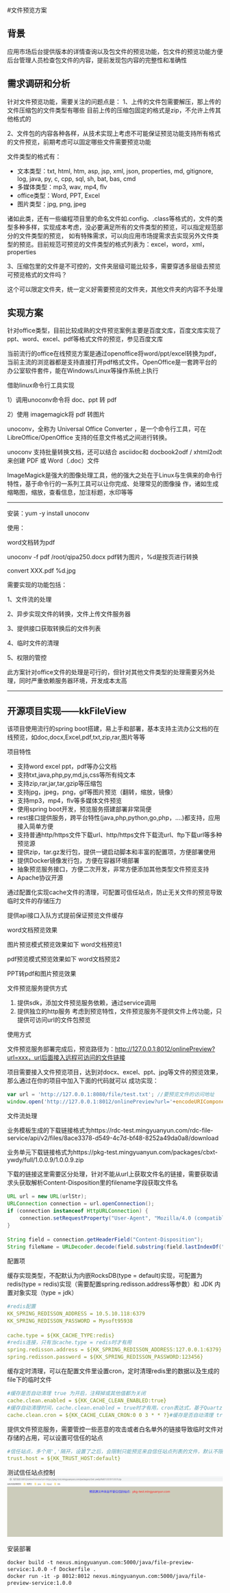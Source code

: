 #文件预览方案
## 背景
应用市场后台提供版本的详情查询以及包文件的预览功能，包文件的预览功能方便后台管理人员检查包文件的内容，提前发现包内容的完整性和准确性

## 需求调研和分析
针对文件预览功能，需要关注的问题点是：
1、上传的文件包需要解压，那上传的文件压缩包的文件类型有哪些
目前上传的压缩包固定的格式是zip，不允许上传其他格式的

2、文件包的内容各种各样，从技术实现上考虑不可能保证预览功能支持所有格式的文件预览，前期考虑可以固定哪些文件需要预览功能

文件类型的格式有：
- 文本类型：txt, html, htm, asp, jsp, xml, json, properties, md, gitignore, log, java, py, c, cpp, sql, sh, bat, bas, cmd
- 多媒体类型：mp3, wav, mp4, flv
- office类型：Word, PPT, Excel
- 图片类型：jpg, png, jpeg

诸如此类，还有一些编程项目里的命名文件如.config、.class等格式的，文件的类型多种多样，实现成本考虑，没必要满足所有的文件类型的预览，可以指定规范部分的文件类型的预览，
如有特殊需求，可以向应用市场提需求去实现另外文件类型的预览。目前规范可预览的文件类型的格式列表为：excel，word，xml，properties

3、压缩包里的文件是不可控的，文件夹层级可能比较多，需要穿透多层级去预览可预览格式的文件吗？

这个可以限定文件夹，统一定义好需要预览的文件夹，其他文件夹的内容不予处理

## 实现方案
针对office类型，目前比较成熟的文件预览案例主要是百度文库，百度文库实现了ppt、word、excel、pdf等格式文件的预览，参见百度文库

当前流行的office在线预览方案是通过openoffice将word/ppt/excel转换为pdf，当前主流的浏览器都是支持直接打开pdf格式文件。OpenOffice是一套跨平台的办公室软件套件，能在Windows/Linux等操作系统上执行

借助linux命令行工具实现

1）调用unoconv命令将 doc、ppt 转 pdf

2）使用 imagemagick将 pdf 转图片

unoconv，全称为 Universal Office Converter ，是一个命令行工具，可在 LibreOffice/OpenOffice 支持的任意文件格式之间进行转换。

unoconv 支持批量转换文档，还可以结合 asciidoc和 docbook2odf / xhtml2odt 来创建 PDF 或 Word（.doc）文件

ImageMagick是强大的图像处理工具，他的强大之处在于Linux与生俱来的命令行特性，基于命令行的一系列工具可以让你完成、处理常见的图像操 作，诸如生成缩略图，缩放，查看信息，加注标题，水印等等


---
安装：yum -y install unoconv

使用：

word文档转为pdf

unoconv -f pdf /root/qipa250.docx
pdf转为图片，%d是按页进行转换

convert XXX.pdf %d.jpg

需要实现的功能包括：

1、文件流的处理

2、异步实现文件的转换，文件上传文件服务器

3、提供接口获取转换后的文件列表

4、临时文件的清理

5、权限的管控

此方案针对office文件的处理是可行的，但针对其他文件类型的处理需要另外处理，同时严重依赖服务器环境，开发成本太高


---
## 开源项目实现——kkFileView

该项目使用流行的spring boot搭建，易上手和部署，基本支持主流办公文档的在线预览，如doc,docx,Excel,pdf,txt,zip,rar,图片等等

项目特性
- 支持word excel ppt，pdf等办公文档
- 支持txt,java,php,py,md,js,css等所有纯文本
- 支持zip,rar,jar,tar,gzip等压缩包
- 支持jpg，jpeg，png，gif等图片预览（翻转，缩放，镜像）
- 支持mp3，mp4，flv等多媒体文件预览
- 使用spring boot开发，预览服务搭建部署非常简便
- rest接口提供服务，跨平台特性(java,php,python,go,php，....)都支持，应用接入简单方便
- 支持普通http/https文件下载url、http/https文件下载流url、ftp下载url等多种预览源
- 提供zip，tar.gz发行包，提供一键启动脚本和丰富的配置项，方便部署使用
- 提供Docker镜像发行包，方便在容器环境部署
- 抽象预览服务接口，方便二次开发，非常方便添加其他类型文件预览支持
- Apache协议开源

通过配置化实现cache文件的清理，可配置可信任站点，防止无关文件的预览导致临时文件的存储压力

提供api接口入队方式提前保证预览文件缓存

word文档预览效果

图片预览模式预览效果如下
word文档预览1

pdf预览模式预览效果如下
word文档预览2

PPT转pdf和图片预览效果


文件预览服务提供方式
1. 提供sdk，添加文件预览服务依赖，通过service调用
2. 提供独立的http服务
考虑到预览特性，文件预览服务不提供文件上传功能，只提供可访问url的文件包预览

使用方式

文件预览服务部署完成后，预览路径为：http://127.0.0.1:8012/onlinePreview?url=xxx，url后面接入远程可访问的文件链接

项目需要接入文件预览项目，达到对docx、excel、ppt、jpg等文件的预览效果，那么通过在你的项目中加入下面的代码就可以 成功实现：
```javascript 1.8
var url = 'http://127.0.0.1:8080/file/test.txt'; //要预览文件的访问地址
window.open('http://127.0.0.1:8012/onlinePreview?url='+encodeURIComponent(url));
```

文件流处理

业务模板生成的下载链接格式为https://rdc-test.mingyuanyun.com/rdc-file-service/api/v2/files/8ace3378-d549-4c7d-bf48-8252a49da0a8/download

业务单元下载链接格式为https://pkg-test.mingyuanyun.com/packages/cbxt-ywdy/full/1.0.0.9/1.0.0.9.zip

下载的链接这里需要区分处理，针对不能从url上获取文件名的链接，需要获取请求头获取解析Content-Disposition里的filename字段获取文件名
```java
URL url = new URL(urlStr);
URLConnection connection = url.openConnection();
if (connection instanceof HttpURLConnection) {
    connection.setRequestProperty("User-Agent", "Mozilla/4.0 (compatible; MSIE 5.0; Windows NT; DigExt)");
}
 
String field = connection.getHeaderField("Content-Disposition");
String fileName = URLDecoder.decode(field.substring(field.lastIndexOf("filename") + 17, field.length()), "UTF-8");
```

配置项

缓存实现类型，不配默认为内嵌RocksDB(type = default)实现，可配置为redis(type = redis)实现（需要配置spring.redisson.address等参数）和 JDK 内置对象实现（type = jdk）
```yaml
#redis配置
KK_SPRING_REDISSON_ADDRESS = 10.5.10.118:6379
KK_SPRING_REDISSON_PASSWORD = Mysoft95938
 
cache.type = ${KK_CACHE_TYPE:redis}
#redis连接，只有当cache.type = redis时才有用
spring.redisson.address = ${KK_SPRING_REDISSON_ADDRESS:127.0.0.1:6379}
spring.redisson.password = ${KK_SPRING_REDISSON_PASSWORD:123456}
```

缓存定时清理，可以在配置文件里设置cron，定时清理redis里的数据以及生成的file下的临时文件
```yaml
#缓存是否自动清理 true 为开启，注释掉或其他值都为关闭
cache.clean.enabled = ${KK_CACHE_CLEAN_ENABLED:true}
#缓存自动清理时间，cache.clean.enabled = true时才有用，cron表达式，基于Quartz cron
cache.clean.cron = ${KK_CACHE_CLEAN_CRON:0 0 3 * * ?}#缓存是否自动清理 true 为开启，注释掉或其他值都为关闭

```

提供文件预览服务，需要管控一些恶意的攻击或者白名单外的链接导致临时文件对存储的占用，可以设置可信任的站点
```yaml
#信任站点，多个用','隔开，设置了之后，会限制只能预览来自信任站点列表的文件，默认不限制
trust.host = ${KK_TRUST_HOST:default}
```
测试信任站点控制
![avatar](imgs/image2020-12-25_10-53-17.png)


安装部署
```shell script
docker build -t nexus.mingyuanyun.com:5000/java/file-preview-service:1.0.0 -f Dockerfile .
docker run -it -p 8012:8012 nexus.mingyuanyun.com:5000/java/file-preview-service:1.0.0
```


